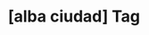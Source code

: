 ---
article_id: 0
description: List of articles under [alba ciudad] tag.
image: http://huntingbears.com.ve/static/img/site/mstile-310x310.png
layout: tag
slug: alba-ciudad
title: '[alba ciudad] Tag'
---